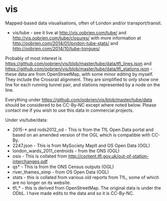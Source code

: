 # vis
Mapped-based data visualisations, often of London and/or transport/transit.

* vis/tube - see it live at http://vis.oobrien.com/tube/ and http://vis.oobrien.com/tube/closures/ with more information at http://oobrien.com/2014/01/london-tube-stats/ and http://oobrien.com/2014/10/tube-tongues/

Probably of most interest is https://github.com/oobrien/vis/blob/master/tube/data/tfl_lines.json and https://github.com/oobrien/vis/blob/master/tube/data/tfl_stations.json - these data are from OpenStreetMap, with some minor editing by myself. They include the Crossrail alignment. They are simplified to only show one line for each running tunnel pair, and stations represented by a node on the line.

Everything under https://github.com/oobrien/vis/blob/master/tube/data should be considered to be CC-By-NC except where noted below. Please contact me if you wish to use this data in commercial projects. 

Under vis/tube/data:

* 2015-* and rods2012_od - This is from the TfL Open Data portal and based on an amended version of the OGL which is compatible with CC-By.
* 2247.json - This is from MySociety MapIt and OS Open Data (OGL)
* london_wards_2011_centroids - from the ONS (OGL)
* osis - This is collated from http://content.tfl.gov.uk/out-of-station-interchanges.pdf
* qs* - This is from the ONS Census outputs (OGL)
* river_thames_simp - from OS Open Data (OGL)
* stats - this is collated from various old reports from TfL, some of which are no longer on its website.
* tfl_* - this is derived from OpenStreetMap. The original data is under the ODbL. I have made edits to the data and so it is CC-By-NC.
